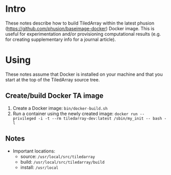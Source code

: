 # Intro
These notes describe how to build TiledArray within the latest phusion (https://github.com/phusion/baseimage-docker) Docker image. This is useful for experimentation and/or provisioning computational results (e.g. for creating supplementary info for a journal article).

# Using
These notes assume that Docker is installed on your machine and that you start at the top of the TiledArray source tree.

## Create/build Docker TA image
1. Create a Docker image: `bin/docker-build.sh`
2. Run a container using the newly created image: `docker run --privileged -i -t --rm tiledarray-dev:latest /sbin/my_init -- bash -l`

## Notes
- Important locations:
  - source: `/usr/local/src/tiledarray`
  - build: `/usr/local/src/tiledarray/build`
  - install: `/usr/local`
